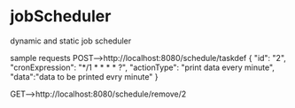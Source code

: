 # jobScheduler
dynamic and static job scheduler

sample requests POST-->http://localhost:8080/schedule/taskdef 
{ "id": "2", "cronExpression": "*/1 * * * * ?", "actionType": "print data every minute", "data":"data to be printed evry minute" }

GET-->http://localhost:8080/schedule/remove/2

